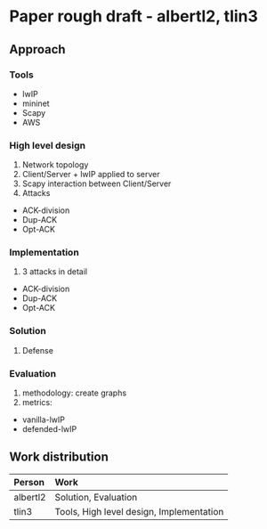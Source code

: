 # Paper rough draft - albertl2, tlin3

## Approach

### Tools

- lwIP
- mininet
- Scapy
- AWS

### High level design

1. Network topology
2. Client/Server + lwIP applied to server
3. Scapy interaction between Client/Server
4. Attacks

- ACK-division
- Dup-ACK
- Opt-ACK

### Implementation

1. 3 attacks in detail

- ACK-division
- Dup-ACK
- Opt-ACK

### Solution

1. Defense

### Evaluation

1. methodology: create graphs
2. metrics:

- vanilla-lwIP
- defended-lwIP

## Work distribution

| Person   | Work                                     |
| :------- | :--------------------------------------- |
| albertl2 | Solution, Evaluation                     |
| tlin3    | Tools, High level design, Implementation |
